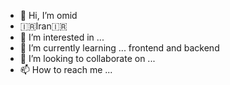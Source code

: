 - 👋 Hi, I’m omid
- 🇮🇷Iran🇮🇷
- 👀 I’m interested in ...
- 🌱 I’m currently learning ... frontend and backend
- 💞️ I’m looking to collaborate on ...
- 📫 How to reach me ...

<!---
vaxle2/vaxle2 is a ✨ special ✨ repository because its `README.md` (this file) appears on your GitHub profile.
You can click the Preview link to take a look at your changes.
--->
